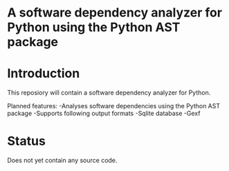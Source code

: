 #  A software dependency analyzer for Python using the Python AST package

# Introduction

This reposiory will contain a software dependency analyzer for Python.

Planned features:
-Analyses software dependencies using the Python AST package
-Supports following output formats
  -Sqlite database
  -Gexf

# Status

Does not yet contain any source code.
